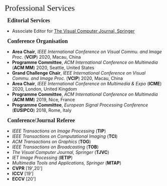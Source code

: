 <p><span style="font-family: georgia, serif; font-size: 26px;">Professional Services</span></p>

<p>&nbsp; <span style="font-size: 18px;"><strong><span style="font-family: georgia, serif;">Editorial Services</span></strong></span></p>

- Associate Editor for [The Visual Computer Journal, Springer](https://www.editorialmanager.com/tvcj/)

<p>&nbsp; <span style="font-size: 18px;"><strong><span style="font-family: georgia, serif;">Conference Organisation</span></strong></span></p>

- **Area Chair**, _IEEE International Conference on Visual Commu. and Image Proc._ (**VCIP**) 2020, Macau, China
- **Programme Committee**, _ACM International Conference on Multimedia_ (**ACM MM**) 2020, Seattle, United States
- **Grand Challenge Chair**, _IEEE International Conference on Visual Commu. and Image Proc._ (**VCIP**) 2020, Macau, China
- **Area Chair**, _IEEE International Conference on Multimedia & Expo_ (**ICME**) 2020, London, United Kingdom
- **Programme Committee**, _ACM International Conference on Multimedia_ (**ACM MM**) 2019, Nice, France
- **Programme Committee**, _European Signal Processing Conference_ (**EUSIPCO**) 2018, Rome, Italy

<p>&nbsp; <span style="font-size: 18px;"><strong><span style="font-family: georgia, serif;">Conference/Journal Referee</span></strong></span></p>

- _IEEE Transactions on Image Processing_ (**TIP**)
- _IEEE Transactions on Computational Imaging_ (**TCI**)
- _ACM Transactions on Graphics_ (**TOG**)
- _IEEE Transactions on Broadcasting_ (**TOB**)
- _The Visual Computer Journal, Springer_ (**TJVC**)
- _IET Image Processing_ (**IETIP**)
- _Multimedia Tools and Applications, Springer_ (**MTAP**)
- **CVPR** [19',20']
- **ICCV** [19']
- **ECCV** [20']
